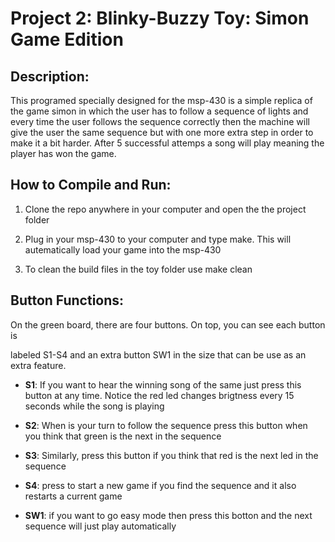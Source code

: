 Project 2: Blinky-Buzzy Toy: Simon Game Edition
===========================



## Description:

This programed specially designed for the msp-430 is a simple replica of the
game simon in which the user has to follow a sequence of lights and every time
the user follows the sequence correctly then the machine will give the user
the same sequence but with one more extra step in order to make it a bit
harder. After 5 successful attemps a song will play meaning the player has won
the game.


## How to Compile and Run:

1. Clone the repo anywhere in your computer and open the the project folder

2. Plug in your msp-430 to your computer and type make. This will autematically
load your game into the msp-430

3. To clean the build files in the toy folder use make clean



## Button Functions:

On the green board, there are four buttons. On top, you can see each button is

labeled S1-S4 and an extra button SW1 in the size that can be use as an extra feature.



- **S1**: If you want to hear the winning song of the same just press this
    button at any time. Notice the red led changes brigtness every 15 seconds
    while the song is playing
- **S2**: When is your turn to follow the sequence press this button when you
    think that green is the next in the sequence
- **S3**: Similarly, press this button if you think that red is the next led
    in the sequence
- **S4**: press to start a new game if you find the sequence and it also
    restarts a current game

- **SW1**: if you want to go easy mode then press this botton and the next
    sequence will just play automatically
